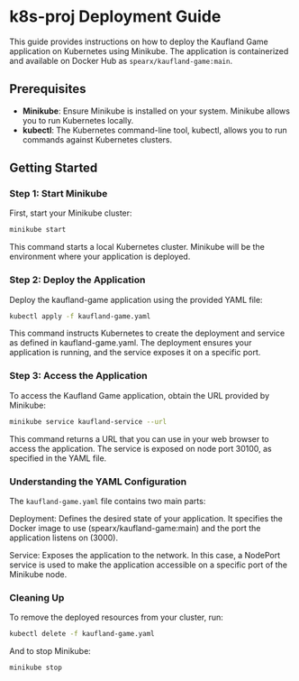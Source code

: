 # k8s-proj Deployment Guide

This guide provides instructions on how to deploy the Kaufland Game application on Kubernetes using Minikube. The application is containerized and available on Docker Hub as `spearx/kaufland-game:main`.

## Prerequisites

- **Minikube**: Ensure Minikube is installed on your system. Minikube allows you to run Kubernetes locally.
- **kubectl**: The Kubernetes command-line tool, kubectl, allows you to run commands against Kubernetes clusters.

## Getting Started

### Step 1: Start Minikube

First, start your Minikube cluster:

```bash
minikube start
```

This command starts a local Kubernetes cluster. Minikube will be the environment where your application is deployed.

### Step 2: Deploy the Application

Deploy the kaufland-game application using the provided YAML file:

```bash
kubectl apply -f kaufland-game.yaml
```

This command instructs Kubernetes to create the deployment and service as defined in kaufland-game.yaml. The deployment ensures your application is running, and the service exposes it on a specific port.

### Step 3: Access the Application

To access the Kaufland Game application, obtain the URL provided by Minikube:

```bash
minikube service kaufland-service --url
```

This command returns a URL that you can use in your web browser to access the application. The service is exposed on node port 30100, as specified in the YAML file.

### Understanding the YAML Configuration

The `kaufland-game.yaml` file contains two main parts:

Deployment: Defines the desired state of your application. It specifies the Docker image to use (spearx/kaufland-game:main) and the port the application listens on (3000).

Service: Exposes the application to the network. In this case, a NodePort service is used to make the application accessible on a specific port of the Minikube node.

### Cleaning Up

To remove the deployed resources from your cluster, run:

```bash
kubectl delete -f kaufland-game.yaml
```

And to stop Minikube:

```bash
minikube stop
```
